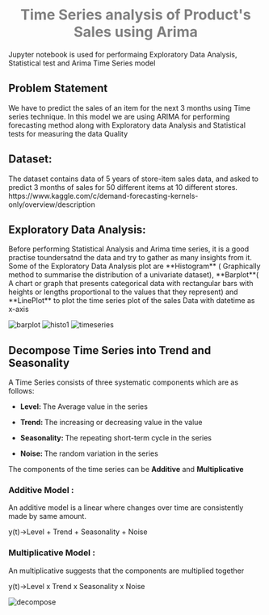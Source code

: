 <h1 style="color:grey;text-align:center"> 
Time Series analysis of Product's Sales using Arima 
</h1>    

Jupyter notebook is used for performaing Exploratory Data Analysis, Statistical test and Arima Time Series model

<h2>Problem Statement </h2>
<p> We have to predict the sales of an item for the next 3 months using Time series technique. In this model we are using ARIMA for performing forecasting method along with  Exploratory data Analysis and Statistical tests for measuring the data Quality 
</p>


<h2>Dataset: </h2>

<p> The dataset contains data of 5 years of store-item sales data, and asked to predict 3 months of sales for 50 different items at 10 different stores.
  https://www.kaggle.com/c/demand-forecasting-kernels-only/overview/description </p>
  
  
  <h2>Exploratory Data Analysis: </h2>

<p>Before performing Statistical Analysis and Arima time series, it is a good practise toundersatnd the data and try to gather as many insights from it. Some of the Exploratory Data Analysis plot are **Histogram** ( Graphically method to summarise the distribution of a univariate dataset), **Barplot**( A chart or graph that presents categorical data with rectangular bars with heights or lengths proportional to the values that they represent) and **LinePlot** to plot the time series plot of the sales Data with datetime as x-axis</p>


![barplot](https://user-images.githubusercontent.com/57468338/120264747-6f083f00-c26c-11eb-9e50-49d2fbd137e5.png)
![histo1](https://user-images.githubusercontent.com/57468338/120264770-7a5b6a80-c26c-11eb-9e0d-e0393cbc6960.png)
![timeseries](https://user-images.githubusercontent.com/57468338/120264773-7cbdc480-c26c-11eb-80e5-27b5626d6bc2.png)


<h2>Decompose Time Series into Trend and Seasonality</h2>

<p>
A Time Series consists of three systematic components which are as follows:
  <ul>
    <li><strong>Level: </strong>The Average value in the series</p>
      <li><strong>Trend: </strong>The increasing or decreasing value in the value</p>
        <li><strong>Seasonality: </strong>The repeating short-term cycle in the series</p>
          <li><strong>Noise: </strong>The random variation in the series</p>
    </ul>

The components of the time series can be <strong>Additive</strong> and <strong>Multiplicative</strong>
<h3>Additive Model : </h3> <p> An additive model is a linear where changes over time are consistently made by same amount.</p>

y(t)->Level + Trend + Seasonality + Noise
<h3>Multiplicative Model : </h3> <p> An multiplicative suggests that the components are multiplied together</p>
y(t)->Level x Trend x Seasonality x Noise
</p>

![decompose](https://user-images.githubusercontent.com/57468338/120268763-6e73a680-c274-11eb-9e68-3aa971303fb7.png)
